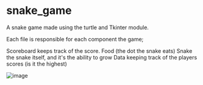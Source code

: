 # snake_game

A snake game made using the turtle and Tkinter module.

Each file is responsible for each component the game;

Scoreboard keeps track of the score.
Food (the dot the snake eats)
Snake the snake itself, and it's the ability to grow
Data keeping track of the players scores (is it the highest)

![image](https://user-images.githubusercontent.com/90845534/211129223-04b1c79d-e238-4531-8663-6ae3c199c740.png)
